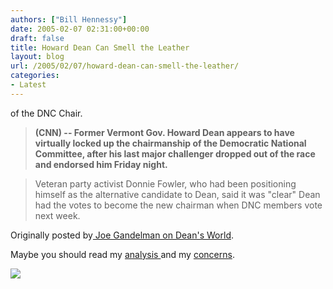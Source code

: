 ```yaml
---
authors: ["Bill Hennessy"]
date: 2005-02-07 02:31:00+00:00
draft: false
title: Howard Dean Can Smell the Leather
layout: blog
url: /2005/02/07/howard-dean-can-smell-the-leather/
categories:
- Latest
---
```


of the DNC Chair.




> 

> 
> **(CNN) -- Former Vermont Gov. Howard Dean appears to have virtually locked up the chairmanship of the Democratic National Committee, after his last major challenger dropped out of the race and endorsed him Friday night.**
> 
> 

> 
> Veteran party activist Donnie Fowler, who had been positioning himself as the alternative candidate to Dean, said it was "clear" Dean had the votes to become the new chairman when DNC members vote next week.
> 
> 




Originally posted by[ Joe Gandelman on Dean's World](https://www.deanesmay.com/posts/1107739251.shtml).




Maybe you should read my [analysis ](https://blog.billhennessy.com/blogs/hennessys_view/archive/2005/02/04/992.aspx)and my [concerns](https://blog.billhennessy.com/blogs/hennessys_view/archive/2005/02/01/977.aspx).

![](https://blog.billhennessy.com/aggbug.aspx?PostID=1028)

